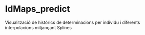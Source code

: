 # IdMaps_predict
Visualització de històrics de determinacions per individu i diferents interpolacions mitjançant Splines
